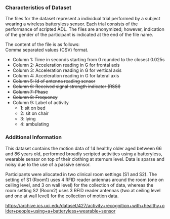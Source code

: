 ### Characteristics of Dataset

The files for the dataset represent a individual trial performed by a subject wearing 
a wireless batteryless sensor. Each trial consists of the performance of scripted ADL. 
The files are anonymized; however, indication of the gender of the participant is 
indicated at the end of the file name.

The content of the file is as follows:  
Comma separated values (CSV) format.  
- Column 1: Time in seconds starting from 0 rounded to the closest 0.025s  
- Column 2: Acceleration reading in G for frontal axis  
- Column 3: Acceleration reading in G for vertical axis  
- Column 4: Acceleration reading in G for lateral axis  
- ~~Column 5: Id of antenna reading sensor~~  
- ~~Column 6: Received signal strength indicator (RSSI)~~  
- ~~Column 7: Phase~~  
- ~~Column 8: Frequency~~  
- Column 9: Label of activity
    - 1: sit on bed
    - 2: sit on chair
    - 3: lying
    - 4: ambulating

### Additional Information

This dataset contains the motion data of 14 healthy older aged between 66 and 86 years old, performed broadly scripted activities using a batteryless, wearable sensor on top of their clothing at sternum level. Data is sparse and noisy due to the use of a passive sensor.

Participants were allocated in two clinical room settings (S1 and S2). The setting of S1 (Room1) uses 4 RFID reader antennas around the room (one on ceiling level, and 3 on wall level) for the collection of data, whereas the room setting S2 (Room2) uses 3 RFID reader antennas (two at ceiling level and one at wall level) for the collection of motion data. 

https://archive.ics.uci.edu/dataset/427/activity+recognition+with+healthy+older+people+using+a+batteryless+wearable+sensor
